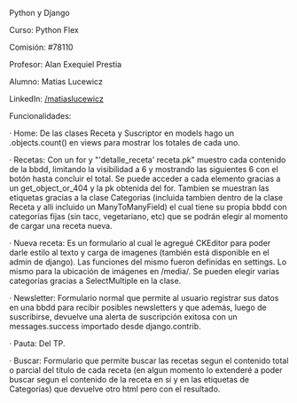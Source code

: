 Python y Django


Curso: Python Flex

Comisión: #78110


Profesor: Alan Exequiel Prestia


Alumno: Matias Lucewicz

LinkedIn: [/matiaslucewicz](https://www.linkedin.com/in/matiaslucewicz/)


Funcionalidades:

· Home: De las clases Receta y Suscriptor en models hago un .objects.count() en views para mostrar los totales de cada uno.

· Recetas: Con un for y "'detalle_receta' receta.pk" muestro cada contenido de la bbdd, limitando la visibilidad a 6 y mostrando las siguientes 6 con el botón hasta concluir el total. Se puede acceder a cada elemento gracias a un get_object_or_404 y la pk obtenida del for. Tambien se muestran las etiquetas gracias a la clase Categorias (incluida tambien dentro de la clase Receta y alli incluido un ManyToManyField) el cual tiene su propia bbdd con categorías fijas (sin tacc, vegetariano, etc) que se podrán elegir al momento de cargar una receta nueva.

· Nueva receta: Es un formulario al cual le agregué CKEditor para poder darle estilo al texto y carga de imagenes (también está disponible en el admin de django). Las funciones del mismo fueron definidas en settings. Lo mismo para la ubicación de imágenes en /media/. Se pueden elegir varias categorías gracias a SelectMultiple en la clase.

· Newsletter: Formulario normal que permite al usuario registrar sus datos en una bbdd para recibir posibles newsletters y que además, luego de suscribirse, devuelve una alerta de suscripción exitosa con un messages.success importado desde django.contrib.

· Pauta: Del TP.

· Buscar: Formulario que permite buscar las recetas segun el contenido total o parcial del título de cada receta (en algun momento lo extenderé a poder buscar segun el contenido de la receta en si y en las etiquetas de Categorías) que devuelve otro html pero con el resultado.
